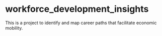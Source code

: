 # workforce_development_insights
This is a project to identify and map career paths that facilitate economic mobility.
